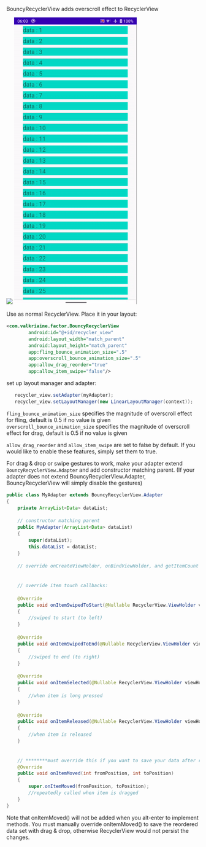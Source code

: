 BouncyRecyclerView adds overscroll effect to RecyclerView

<img src="./images/BouncyRecyclerViewDemo.gif"/> <img src="./images/reorder_and_swipe.gif"/>

Use as normal RecyclerView. Place it in your layout:

```xml
<com.valkriaine.factor.BouncyRecyclerView
        android:id="@+id/recycler_view"
        android:layout_width="match_parent"
        android:layout_height="match_parent"
        app:fling_bounce_animation_size=".5"
        app:overscroll_bounce_animation_size=".5"
        app:allow_drag_reorder="true"
        app:allow_item_swipe="false"/>
```

set up layout manager and adapter: 
```java
   recycler_view.setAdapter(myAdapter);
   recycler_view.setLayoutManager(new LinearLayoutManager(context));
```

```fling_bounce_animation_size``` specifies the magnitude of overscroll effect for fling, default is 0.5 if no value is given
```overscroll_bounce_animation_size``` specifies the magnitude of overscroll effect for drag, default is 0.5 if no value is given

```allow_drag_reorder``` and ```allow_item_swipe``` are set to false by default. If you would like to enable these features, simply set them to true.



For drag & drop or swipe gestures to work, make your adapter extend ```BouncyRecyclerView.Adapter``` and add constructor matching parent.
(If your adapter does not extend BouncyRecyclerView.Adapter, BouncyRecyclerView will simply disable the gestures)
```java
public class MyAdapter extends BouncyRecyclerView.Adapter
{
    private ArrayList<Data> dataList;

    // constructor matching parent
    public MyAdapter(ArrayList<Data> dataList)
    {
        super(dataList);
        this.dataList = dataList;
    }
    
    // override onCreateViewHolder, onBindViewHolder, and getItemCount as usual
    
    
    // override item touch callbacks: 
    
    @Override
    public void onItemSwipedToStart(@Nullable RecyclerView.ViewHolder viewHolder, int position)
    {
        //swiped to start (to left)
    }

    @Override
    public void onItemSwipedToEnd(@Nullable RecyclerView.ViewHolder viewHolder, int position)
    {
        //swiped to end (to right)
    }

    @Override
    public void onItemSelected(@Nullable RecyclerView.ViewHolder viewHolder)
    {
        //when item is long pressed
    }

    @Override
    public void onItemReleased(@Nullable RecyclerView.ViewHolder viewHolder)
    {
        //when item is released
    }

    
    // ********must override this if you want to save your data after reorder
    @Override
    public void onItemMoved(int fromPosition, int toPosition)
    {
        super.onItemMoved(fromPosition, toPosition);
        //repeatedly called when item is dragged
    }
}
```
Note that onItemMoved() will not be added when you alt-enter to implement methods. You must manually override onItemMoved() to save the reordered data set with drag & drop, otherwise RecyclerView would not persist the changes.
